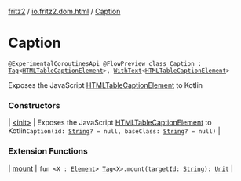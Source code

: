 [fritz2](../../index.md) / [io.fritz2.dom.html](../index.md) / [Caption](./index.md)

# Caption

`@ExperimentalCoroutinesApi @FlowPreview class Caption : `[`Tag`](../../io.fritz2.dom/-tag/index.md)`<`[`HTMLTableCaptionElement`](https://kotlinlang.org/api/latest/jvm/stdlib/org.w3c.dom/-h-t-m-l-table-caption-element/index.html)`>, `[`WithText`](../../io.fritz2.dom/-with-text/index.md)`<`[`HTMLTableCaptionElement`](https://kotlinlang.org/api/latest/jvm/stdlib/org.w3c.dom/-h-t-m-l-table-caption-element/index.html)`>`

Exposes the JavaScript [HTMLTableCaptionElement](https://developer.mozilla.org/en/docs/Web/API/HTMLTableCaptionElement) to Kotlin

### Constructors

| [&lt;init&gt;](-init-.md) | Exposes the JavaScript [HTMLTableCaptionElement](https://developer.mozilla.org/en/docs/Web/API/HTMLTableCaptionElement) to Kotlin`Caption(id: `[`String`](https://kotlinlang.org/api/latest/jvm/stdlib/kotlin/-string/index.html)`? = null, baseClass: `[`String`](https://kotlinlang.org/api/latest/jvm/stdlib/kotlin/-string/index.html)`? = null)` |

### Extension Functions

| [mount](../../io.fritz2.dom/mount.md) | `fun <X : `[`Element`](https://kotlinlang.org/api/latest/jvm/stdlib/org.w3c.dom/-element/index.html)`> `[`Tag`](../../io.fritz2.dom/-tag/index.md)`<X>.mount(targetId: `[`String`](https://kotlinlang.org/api/latest/jvm/stdlib/kotlin/-string/index.html)`): `[`Unit`](https://kotlinlang.org/api/latest/jvm/stdlib/kotlin/-unit/index.html) |

